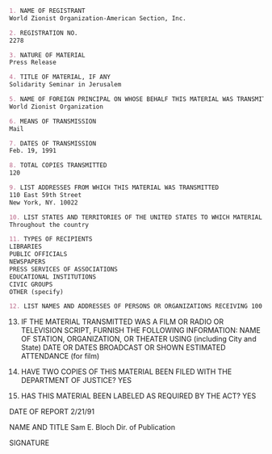 ```markdown
1. NAME OF REGISTRANT
World Zionist Organization-American Section, Inc.

2. REGISTRATION NO.
2278

3. NATURE OF MATERIAL
Press Release

4. TITLE OF MATERIAL, IF ANY
Solidarity Seminar in Jerusalem

5. NAME OF FOREIGN PRINCIPAL ON WHOSE BEHALF THIS MATERIAL WAS TRANSMITTED
World Zionist Organization

6. MEANS OF TRANSMISSION
Mail

7. DATES OF TRANSMISSION
Feb. 19, 1991

8. TOTAL COPIES TRANSMITTED
120

9. LIST ADDRESSES FROM WHICH THIS MATERIAL WAS TRANSMITTED
110 East 59th Street
New York, NY. 10022

10. LIST STATES AND TERRITORIES OF THE UNITED STATES TO WHICH MATERIAL WAS TRANSMITTED
Throughout the country

11. TYPES OF RECIPIENTS
LIBRARIES
PUBLIC OFFICIALS
NEWSPAPERS
PRESS SERVICES OF ASSOCIATIONS
EDUCATIONAL INSTITUTIONS
CIVIC GROUPS
OTHER (specify)

12. LIST NAMES AND ADDRESSES OF PERSONS OR ORGANIZATIONS RECEIVING 100 COPIES OR MORE
```

13. IF THE MATERIAL TRANSMITTED WAS A FILM OR RADIO OR TELEVISION SCRIPT, FURNISH THE FOLLOWING INFORMATION:
NAME OF STATION, ORGANIZATION, OR THEATER USING (including City and State)
DATE OR DATES BROADCAST OR SHOWN
ESTIMATED ATTENDANCE (for film)

14. HAVE TWO COPIES OF THIS MATERIAL BEEN FILED WITH THE DEPARTMENT OF JUSTICE?
YES

15. HAS THIS MATERIAL BEEN LABELED AS REQUIRED BY THE ACT?
YES

DATE OF REPORT
2/21/91

NAME AND TITLE
Sam E. Bloch Dir. of Publication

SIGNATURE
```

